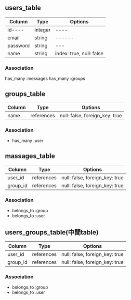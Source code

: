 <!-- ・ユーザー管理機能
   users_table
・チャットグループ管理機能
   groups_table
・チャットメッセージの保存機能
   massages_table 
・中間table
   users_groups_table
  -->


## users_table
|Column|Type|Options|
|------|----|-------|
|id----|integer|----|
|email|string|------|
|password|string|---|
|name|string|index: true, null: false|
### Association
has_many :messages
has_many :groups
## groups_table
|Column|Type|Options|
|------|----|-------|
|name|references|null: false, foreign_key: true|
### Association
- has_many :user

## massages_table
|Column|Type|Options|
|------|----|-------|
|user_id|references|null: false, foreign_key: true|
|group_id|references|null: false, foreign_key: true|
### Association
- belongs_to :group
- belongs_to :user

## users_groups_table(中間table)
|Column|Type|Options|
|------|----|-------|
|user_id|references|null: false, foreign_key: true|
|group_id|references|null: false, foreign_key: true|
### Association
- belongs_to :group
- belongs_to :user